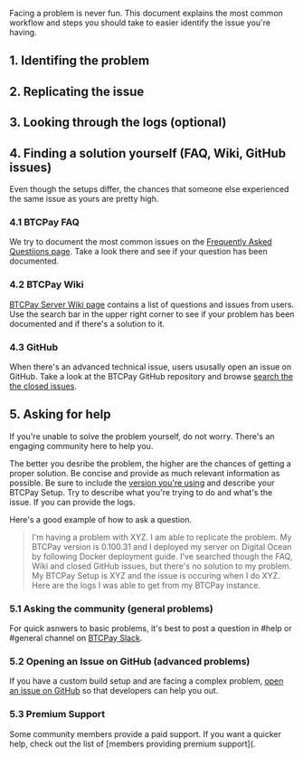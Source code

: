 Facing a problem is never fun. This document explains the most common workflow and steps you should take to easier identify the issue you're having.

## 1. Identifing the problem

## 2. Replicating the issue

## 3. Looking through the logs (optional)

## 4. Finding a solution yourself (FAQ, Wiki, GitHub issues)

Even though the setups differ, the chances that someone else experienced the same issue as yours are pretty high.

### 4.1 BTCPay FAQ

We try to document the most common issues on the [Frequently Asked Questiions page](FAQ.md). Take a look there and see if your question has been documented.

### 4.2 BTCPay Wiki

[BTCPay Server Wiki page](https://nbitstack.com/c/btcpayserver) contains a list of questions and issues from users. Use the search bar in the upper right corner to see if your problem has been documented and if there's a solution to it.

### 4.3 GitHub

When there's an advanced technical issue, users ususally open an issue on GitHub. Take a look at the BTCPay GitHub repository and browse [search the the closed issues](https://github.com/btcpayserver/btcpayserver/issues?q=is%3Aissue+is%3Aclosed).

## 5. Asking for help

If you're unable to solve the problem yourself, do not worry. There's an engaging community here to help you. 

The better you desribe the problem, the higher are the chances of getting a proper solution. Be concise and provide as much relevant information as possible. Be sure to include the [version you're using](https://nbitstack.com/t/what-is-my-btcpay-server-version/94/2) and describe your BTCPay Setup. Try to describe what you're trying to do and what's the issue. If you can provide the logs.

Here's a good example of how to ask a question.

> I'm having a problem with XYZ. I am able to replicate the problem. My BTCPay version is 0.100.31 and I deployed my server on Digital Ocean by following Docker deployment guide. I've searched though the FAQ, Wiki and closed GitHub issues, but there's no solution to my problem. My BTCPay Setup is XYZ and the issue is occuring when I do XYZ. Here are the logs I was able to get from my BTCPay instance.

### 5.1 Asking the community (general problems)

For quick asnwers to basic problems, it's best to post a question in #help or #general channel on [BTCPay Slack](http://slack.btcpayserver.org/).

### 5.2 Opening an Issue on GitHub (advanced problems)

If you have a custom build setup and are facing a complex problem, [open an issue on GitHub](https://github.com/btcpayserver/btcpayserver/issues) so that developers can help you out.

### 5.3 Premium Support

Some community members provide a paid support. If you want a quicker help, check out the list of [members providing premium support](.

